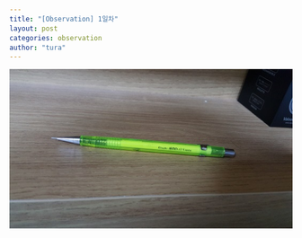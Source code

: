 ```yaml
---
title: "[Observation] 1일차"
layout: post
categories: observation
author: "tura"
---
```


![day1](/images/2017/observation/day1.jpg)
